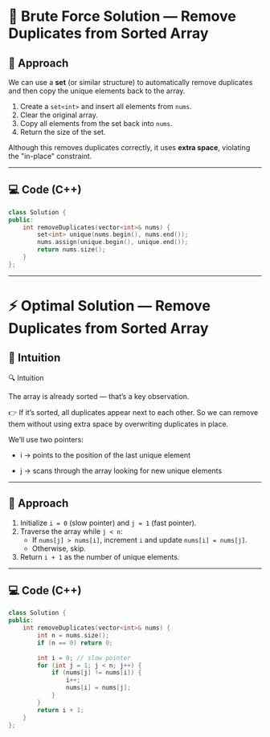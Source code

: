 # 🐢 Brute Force Solution — Remove Duplicates from Sorted Array

## 🧩 Approach
We can use a **set** (or similar structure) to automatically remove duplicates and then copy the unique elements back to the array.

1. Create a `set<int>` and insert all elements from `nums`.
2. Clear the original array.
3. Copy all elements from the set back into `nums`.
4. Return the size of the set.

Although this removes duplicates correctly, it uses **extra space**, violating the "in-place" constraint.

---

## 💻 Code (C++)
```cpp
class Solution {
public:
    int removeDuplicates(vector<int>& nums) {
        set<int> unique(nums.begin(), nums.end());
        nums.assign(unique.begin(), unique.end());
        return nums.size();
    }
};
```
---

# ⚡ Optimal Solution — Remove Duplicates from Sorted Array

## 🧠 Intuition
🔍 Intuition

The array is already sorted — that’s a key observation.

👉 If it’s sorted, all duplicates appear next to each other.
So we can remove them without using extra space by overwriting duplicates in place.

We’ll use two pointers:

- i → points to the position of the last unique element

- j → scans through the array looking for new unique elements

---

## 🧩 Approach
1. Initialize `i = 0` (slow pointer) and `j = 1` (fast pointer).
2. Traverse the array while `j < n`:
   - If `nums[j] > nums[i]`, increment `i` and update `nums[i] = nums[j]`.
   - Otherwise, skip.
3. Return `i + 1` as the number of unique elements.

---

## 💻 Code (C++)
```cpp
class Solution {
public:
    int removeDuplicates(vector<int>& nums) {
        int n = nums.size();
        if (n == 0) return 0;
        
        int i = 0; // slow pointer
        for (int j = 1; j < n; j++) {
            if (nums[j] != nums[i]) {
                i++;
                nums[i] = nums[j];
            }
        }
        return i + 1;
    }
};
